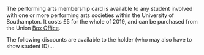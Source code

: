 The performing arts membership card is available to any student involved with one or more performing arts societies within the University of Southampton. It costs £5 for the whole of 2019, and can be purchased from the Union [Box Office](https://boxoffice.susu.org).

The following discounts are available to the holder (who may also have to show student ID)...
